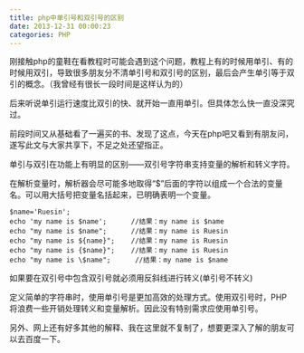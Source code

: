 ```yaml
---
title: php中单引号和双引号的区别
date: 2013-12-31 00:00:23
categories: PHP
---
```


刚接触php的童鞋在看教程时可能会遇到这个问题，教程上有的时候用单引、有的时候用双引，导致很多朋友分不清单引号和双引号的区别，最后会产生单引等于双引的概念。（我曾经有很长一段时间是这样认为的）

后来听说单引运行速度比双引的快、就开始一直用单引。但具体怎么快一直没深究过。

前段时间又从基础看了一遍买的书、发现了这点，今天在php吧又看到有朋友问，遂写此文与大家共享下，不足之处还望指正。

单引与双引在功能上有明显的区别——双引号字符串支持变量的解析和转义字符。

在解析变量时，解析器会尽可能多地取得“$”后面的字符以组成一个合法的变量名。可以用大括号把变量名括起来，已明确表明一个变量。

```
$name='Ruesin';
echo 'my name is $name';      //结果：my name is $name
echo "my name is $name";      //结果：my name is Ruesin
echo "my name is ${name}";    //结果：my name is Ruesin
echo "my name is {$name}";    //结果：my name is Ruesin
echo "my name is \$name";      //结果：my name is $name
```

如果要在双引号中包含双引号就必须用反斜线进行转义(单引号不转义)

定义简单的字符串时，使用单引号是更加高效的处理方式。使用双引号时，PHP将浪费一些开销处理转义和变量解析。因此没有特别需求应使用单引号。

另外、网上还有好多其他的解释、我在这里就不复制了，想要更深入了解的朋友可以去百度一下。
